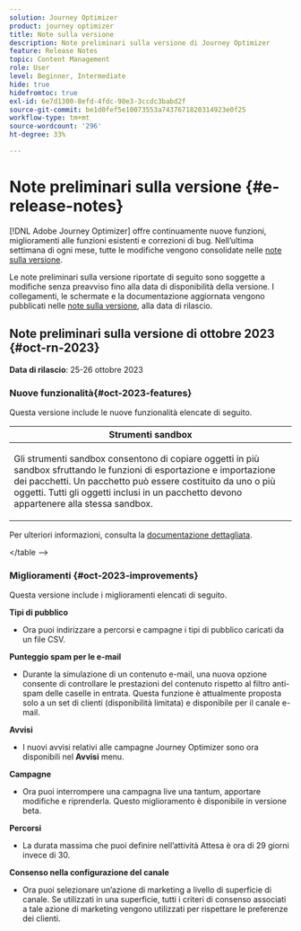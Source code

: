 ```yaml
---
solution: Journey Optimizer
product: journey optimizer
title: Note sulla versione
description: Note preliminari sulla versione di Journey Optimizer
feature: Release Notes
topic: Content Management
role: User
level: Beginner, Intermediate
hide: true
hidefromtoc: true
exl-id: 6e7d1300-8efd-4fdc-90e3-3ccdc3babd2f
source-git-commit: be1d0fef5e10073553a7437671820314923e0f25
workflow-type: tm+mt
source-wordcount: '296'
ht-degree: 33%

---
```


# Note preliminari sulla versione {#e-release-notes}

[!DNL Adobe Journey Optimizer] offre continuamente nuove funzioni, miglioramenti alle funzioni esistenti e correzioni di bug. Nell’ultima settimana di ogni mese, tutte le modifiche vengono consolidate nelle [note sulla versione](release-notes.md).

Le note preliminari sulla versione riportate di seguito sono soggette a modifiche senza preavviso fino alla data di disponibilità della versione. I collegamenti, le schermate e la documentazione aggiornata vengono pubblicati nelle [note sulla versione](release-notes.md), alla data di rilascio.

## Note preliminari sulla versione di ottobre 2023 {#oct-rn-2023}

**Data di rilascio**: 25-26 ottobre 2023

### Nuove funzionalità{#oct-2023-features}

Questa versione include le nuove funzionalità elencate di seguito.

<table>
<thead>
<tr>
<th><strong>Strumenti sandbox</strong><br/></th>
</tr>
</thead>
<tbody>
<tr>
<td>
<p>Gli strumenti sandbox consentono di copiare oggetti in più sandbox sfruttando le funzioni di esportazione e importazione dei pacchetti. Un pacchetto può essere costituito da uno o più oggetti. Tutti gli oggetti inclusi in un pacchetto devono appartenere alla stessa sandbox.</p>
<!--img src="../data/assets/dataset-export-setup.png"-->
<!--p>For more information, refer to the <a href="../audience/get-started-audience-orchestration.md">detailed documentation</a>.</p-->
</td>
</tr>
</tbody>
</table>

<!-- table>
<thead>
<tr>
<th><strong>Composed audiences in journeys</strong><br/></th>
</tr>
</thead>
<tbody>
<tr>
<td>
<p>You can now use audiences created in composition workflows in your journeys to target customers. Once an audience composition is published, and the audience saved, use a Read Audience activity to select this new audience in your journey canvas.</p>
<!--img src="assets/channel-reports.png"/-->
<p>Per ulteriori informazioni, consulta la <a href="../audience/get-started-audience-orchestration.md">documentazione dettagliata</a>.</p>
</tr>
</tbody>
&lt;/table --&gt;

### Miglioramenti {#oct-2023-improvements}

Questa versione include i miglioramenti elencati di seguito.

**Tipi di pubblico**

* Ora puoi indirizzare a percorsi e campagne i tipi di pubblico caricati da un file CSV.

**Punteggio spam per le e-mail**

* Durante la simulazione di un contenuto e-mail, una nuova opzione consente di controllare le prestazioni del contenuto rispetto al filtro anti-spam delle caselle in entrata. Questa funzione è attualmente proposta solo a un set di clienti (disponibilità limitata) e disponibile per il canale e-mail.

**Avvisi**

* I nuovi avvisi relativi alle campagne Journey Optimizer sono ora disponibili nel **Avvisi** menu.

**Campagne**

* Ora puoi interrompere una campagna live una tantum, apportare modifiche e riprenderla. Questo miglioramento è disponibile in versione beta.

**Percorsi**

* La durata massima che puoi definire nell’attività Attesa è ora di 29 giorni invece di 30.

**Consenso nella configurazione del canale**

* Ora puoi selezionare un’azione di marketing a livello di superficie di canale. Se utilizzati in una superficie, tutti i criteri di consenso associati a tale azione di marketing vengono utilizzati per rispettare le preferenze dei clienti.
